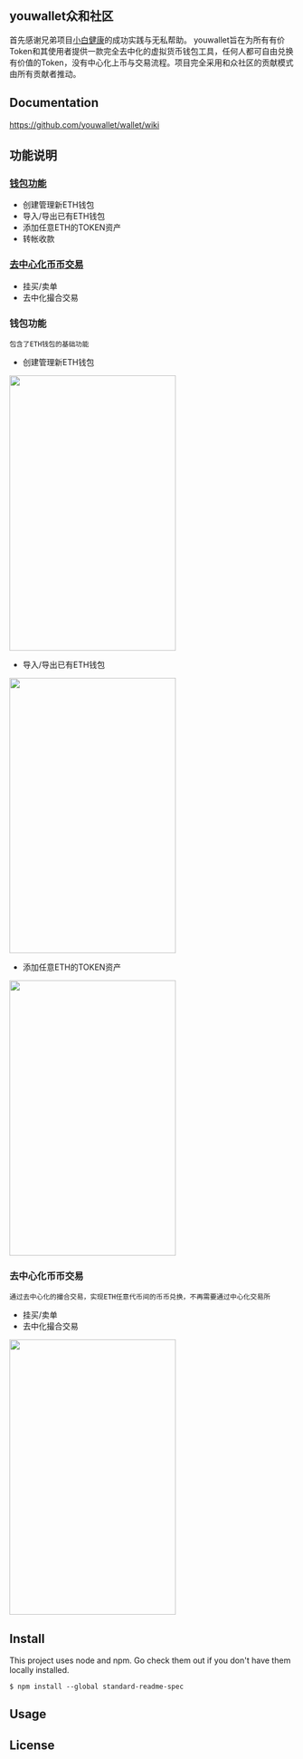 ## youwallet众和社区
首先感谢兄弟项目[小白健康](https://github.com/sibbay-ai/public)的成功实践与无私帮助。
youwallet旨在为所有有价Token和其使用者提供一款完全去中化的虚拟货币钱包工具，任何人都可自由兑换有价值的Token，没有中心化上币与交易流程。项目完全采用和众社区的贡献模式由所有贡献者推动。

## Documentation
https://github.com/youwallet/wallet/wiki

## 功能说明
### [钱包功能](https://github.com/youwallet/wallet/wiki/%E5%8A%9F%E8%83%BD%E8%AF%B4%E6%98%8E/_edit#%E9%92%B1%E5%8C%85%E5%8A%9F%E8%83%BD)
* 创建管理新ETH钱包
* 导入/导出已有ETH钱包
* 添加任意ETH的TOKEN资产
* 转帐收款

### [去中心化币币交易](https://github.com/youwallet/wallet/wiki/%E5%8A%9F%E8%83%BD%E8%AF%B4%E6%98%8E/_edit#%E5%B8%81%E5%B8%81%E5%85%91%E6%8D%A2)
* 挂买/卖单
* 去中化撮合交易

### 钱包功能
`包含了ETH钱包的基础功能`
* 创建管理新ETH钱包

<img src="https://github.com/youwallet/wallet/blob/master/screenshots/%E5%88%9B%E5%BB%BA%E9%92%B1%E5%8C%85.gif" width = "294" height = "486" div align=middle />

* 导入/导出已有ETH钱包

<img src="https://github.com/youwallet/wallet/blob/master/screenshots/%E5%AF%BC%E5%85%A5%E9%92%B1%E5%8C%85.gif" width = "294" height = "486" div align=middle />

* 添加任意ETH的TOKEN资产

<img src="https://github.com/youwallet/wallet/blob/master/screenshots/%E6%B7%BB%E5%8A%A0TOKEN.gif" width = "294" height = "486" div align=middle />


### 去中心化币币交易
`通过去中心化的撮合交易，实现ETH任意代币间的币币兑换，不再需要通过中心化交易所`
* 挂买/卖单
* 去中化撮合交易

<img src="https://github.com/youwallet/wallet/blob/master/screenshots/%E5%B8%81%E5%B8%81%E5%85%91%E6%8D%A2.gif" width = "294" height = "486" div align=middle />


## Install
This project uses node and npm. Go check them out if you don't have them locally installed.
```
$ npm install --global standard-readme-spec
```
## Usage



## License






